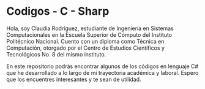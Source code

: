 # Codigos - C - Sharp

Hola, soy Claudia Rodríguez, estudiante de Ingeniería en Sistemas Computacionales en la Escuela Superior de Cómputo del Instituto Politécnico Nacional. Cuento con un diploma como Técnica en Computación, otorgado por el Centro de Estudios Científicos y Tecnológicos No. 8 del mismo instituto.

En este repositorio podrás encontrar algunos de los códigos en lenguaje C# que he desarrollado a lo largo de mi trayectoria académica y laboral. Espero que los encuentres interesantes y te sean de utilidad.
